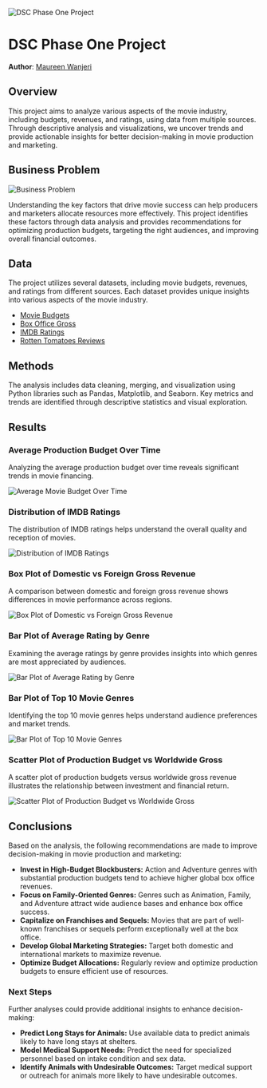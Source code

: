 ![DSC Phase One Project](./images/project_banner.jpg)

# DSC Phase One Project

**Author**: [Maureen Wanjeri](mailto:your.email@example.com)

## Overview

This project aims to analyze various aspects of the movie industry, including budgets, revenues, and ratings, using data from multiple sources. Through descriptive analysis and visualizations, we uncover trends and provide actionable insights for better decision-making in movie production and marketing.

## Business Problem

![Business Problem](./images/business_problem.png)

Understanding the key factors that drive movie success can help producers and marketers allocate resources more effectively. This project identifies these factors through data analysis and provides recommendations for optimizing production budgets, targeting the right audiences, and improving overall financial outcomes.

## Data

The project utilizes several datasets, including movie budgets, revenues, and ratings from different sources. Each dataset provides unique insights into various aspects of the movie industry.

- [Movie Budgets](./data/movie_budgets.csv)
- [Box Office Gross](./data/box_office_gross.csv)
- [IMDB Ratings](./data/imdb_ratings.csv)
- [Rotten Tomatoes Reviews](./data/rotten_tomatoes_reviews.csv)

## Methods

The analysis includes data cleaning, merging, and visualization using Python libraries such as Pandas, Matplotlib, and Seaborn. Key metrics and trends are identified through descriptive statistics and visual exploration.

## Results

### Average Production Budget Over Time

Analyzing the average production budget over time reveals significant trends in movie financing.

![Average Movie Budget Over Time](average_movie_budget_over_time.png)

### Distribution of IMDB Ratings

The distribution of IMDB ratings helps understand the overall quality and reception of movies.

![Distribution of IMDB Ratings](distribution_of_imdb_ratings.png)

### Box Plot of Domestic vs Foreign Gross Revenue

A comparison between domestic and foreign gross revenue shows differences in movie performance across regions.

![Box Plot of Domestic vs Foreign Gross Revenue](box_plot_domestic_foreign_gross.png)

### Bar Plot of Average Rating by Genre

Examining the average ratings by genre provides insights into which genres are most appreciated by audiences.

![Bar Plot of Average Rating by Genre](bar_plot_average_rating_by_genre.png)

### Bar Plot of Top 10 Movie Genres

Identifying the top 10 movie genres helps understand audience preferences and market trends.

![Bar Plot of Top 10 Movie Genres](bar_plot_top_10_movie_genres.png)

### Scatter Plot of Production Budget vs Worldwide Gross

A scatter plot of production budgets versus worldwide gross revenue illustrates the relationship between investment and financial return.

![Scatter Plot of Production Budget vs Worldwide Gross](scatter_plot_budget_vs_gross.png)

## Conclusions

Based on the analysis, the following recommendations are made to improve decision-making in movie production and marketing:

- **Invest in High-Budget Blockbusters:** Action and Adventure genres with substantial production budgets tend to achieve higher global box office revenues.
- **Focus on Family-Oriented Genres:** Genres such as Animation, Family, and Adventure attract wide audience bases and enhance box office success.
- **Capitalize on Franchises and Sequels:** Movies that are part of well-known franchises or sequels perform exceptionally well at the box office.
- **Develop Global Marketing Strategies:** Target both domestic and international markets to maximize revenue.
- **Optimize Budget Allocations:** Regularly review and optimize production budgets to ensure efficient use of resources.

### Next Steps

Further analyses could provide additional insights to enhance decision-making:

- **Predict Long Stays for Animals:** Use available data to predict animals likely to have long stays at shelters.
- **Model Medical Support Needs:** Predict the need for specialized personnel based on intake condition and sex data.
- **Identify Animals with Undesirable Outcomes:** Target medical support or outreach for animals more likely to have undesirable outcomes.
